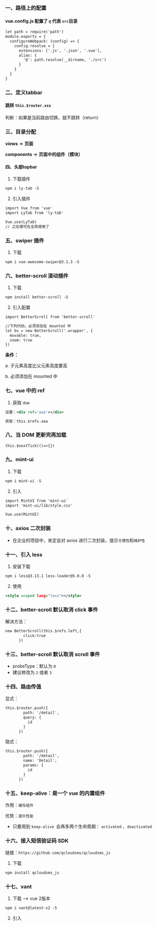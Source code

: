 ### 一、路径上的配置

#### vue.config.js 配置了 `@` 代表 `src`目录

```xml
let path = require('path')
module.exports = {
  configureWebpack: (config) => {
    config.resolve = {
      extensions: ['.js', '.json', '.vue'],
      alias: {
        '@': path.resolve(__dirname, './src')
      }
    }
  }
}

```

### 二、定义tabbar

#### 跳转 `this.$router.xxx`

判断：如果是当前路由切换，就不跳转（return）

### 三、目录分配

**views**  =>	**页面**

**components** => **页面中的组件（模块）**

#### 四、头部topbar

1. 下载插件

```xml
npm i ly-tab -S
```

2. 引入插件

```xml
import Vue from 'vue'
import LyTab from 'ly-tab'

Vue.use(LyTab)
// 之后便可在全局使用了
```

### 五、swiper 插件

1. 下载

```xml
npm i vue-awesome-swiper@3.1.3 -S
```



### 六、better-scroll 滚动插件

1. 下载

```xml
npm install better-scroll -S
```

2. 引入配置

```xml
import BetterScroll from 'better-scroll'

//下列代码，必须添加在 mounted 中
let bs = new BetterScroll('.wrapper', {
  movable: true,
  zoom: true
})
```

**条件：**

a. 子元素高度比父元素高度要高

b. 必须添加在 mounted 中

### 七、vue 中的 ref

1. 获取 `dom`

```xml
设置：<div ref='aaa'></div>

获取：this.$refs.aaa
```

### 八、当 DOM 更新完再加载

```xml
this.$nextTick(()=>{})
```

### 九、mint-ui

1. 下载

```xml
npm i mint-ui -S
```

2. 引入

```xml
import MintUI from 'mint-ui'
import 'mint-ui/lib/style.css'

Vue.use(MintUI)
```

### 十、axios 二次封装

* 在企业的项目中，肯定会对 axios 进行二次封装，提示`方便性`和`维护性`

### 十一、引入 less

1. 安装下载

```xml
npm i less@3.13.1 less-loader@5.0.0 -S
```

2. 使用

```xml
<style scoped lang="less"></style>
```

### 十二、better-scroll 默认取消 click 事件

解决方法：

```xml
new BetterScroll(this.$refs.left,{
        click:true
      })
```

### 十三、better-scroll 默认取消 scroll 事件

* probeType：默认为 `0`
* 建议修改为 `2` 或者 `3`

### 十四、路由传值

显式： 

```xml
this.$router.push({
        path: '/detail',
        query: {
          id
        }
      })
```

隐式：

```xml
this.$router.push({
        path: '/detail',
        name: 'Detail',
        params: {
          id
        }
      })
```

### 十五、keep-alive：是一个 vue 的内置组件

作用：`缓存组件`

优势：`提升性能`

* 只要用到 `keep-alive `会再多两个生命周期： `activated` 、`deactivated`

### 十六、接入短信验证码 SDK

链接：`https://github.com/qcloudsms/qcloudsms_js`

1. 下载

```xml
npm install qcloudsms_js
```

### 十七、vant

1. 下载 -->  vue 2版本

```xml
npm i vant@latest-v2 -S
```

2. 引入

   